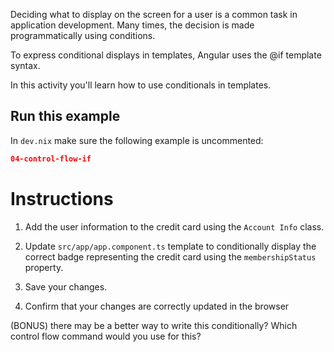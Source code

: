 Deciding what to display on the screen for a user is a common task in application development. Many times, the decision is made programmatically using conditions.

To express conditional displays in templates, Angular uses the @if template syntax.

In this activity you'll learn how to use conditionals in templates.

## Run this example

In `dev.nix` make sure the following example is uncommented:

```json
04-control-flow-if
```

# Instructions

1. Add the user information to the credit card using the `Account Info` class.

1. Update `src/app/app.component.ts` template to conditionally display the correct badge representing the credit card using the `membershipStatus` property.

1. Save your changes.

1. Confirm that your changes are correctly updated in the browser

(BONUS) there may be a better way to write this conditionally? Which control flow command would you use for this?
